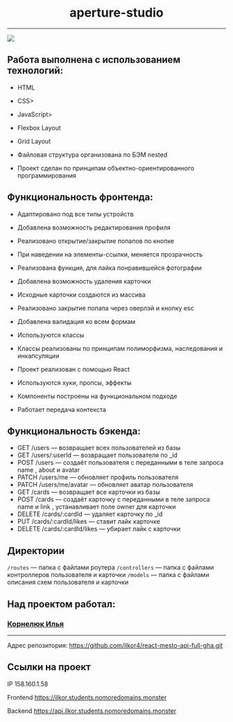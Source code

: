 <h1 align="center">aperture-studio</h1>

---

<img src="./src/images/maket.png">

<h2>Работа выполнена с использованием технологий:</h2>
<ul>
  <li><p>HTML</p></li>
  <li><p>CSS></p></li>
  <li><p>JavaScript></p></li>
  <li><p>Flexbox Layout</p></li>
  <li><p>Grid Layout</p></li>
  <li><p>Файловая структура организована по БЭМ nested</p></li>
  <li><p>Проект сделан по принципам объектно-ориентированного программирования</p></li>
</ul>
<h2>Функциональность фронтенда:</h2>
<ul>
  <li><p>Адаптировано под все типы устройств</p></li>
  <li><p>Добавлена возможность редактирования профиля</p></li>
  <li><p>Реализовано открытие/закрытие попапов по кнопке</p></li>
  <li><p>При наведении на элементы-ссылки, меняется прозрачность</li>
  <li><p>Реализована функция, для лайка понравившейся фотографии</li>
  <li><p>Добавлена возможность удаления карточки</li>
  <li><p>Исходные карточки создаются из массива</li>
  <li><p>Реализовано закрытие попапа через оверлэй и кнопку esc</li>
  <li><p>Добавлена валидация ко всем формам</li>
  <li><p>Используются классы</li>
  <li><p>Классы реализованы по принципам полиморфизма, наследования и инкапсуляции</li>
  <li><p>Проект реализован с помощью React</li>
  <li><p>Используются хуки, пропсы, эффекты</li>
  <li><p>Компоненты построены на функциональном подходе</li>
  <li><p>Работает передача контекста</li>
</ul>


## Функциональность бэкенда:
<ul>
  <li>GET /users — возвращает всех пользователей из базы</li>
<li>GET /users/:userId — возвращает пользователя по _id</li>
<li>POST /users — создаёт пользователя с переданными в теле запроса name , about и avatar</li>
<li>PATCH /users/me — обновляет профиль пользователя</li>
<li>PATCH /users/me/avatar — обновляет аватар пользователя</li>
<li>GET /cards — возвращает все карточки из базы</li>
<li>POST /cards — создаёт карточку с переданными в теле запроса name и link , устанавливает поле owner для
карточки</li>
<li>DELETE /cards/:cardId — удаляет карточку по _id</li>
<li>PUT /cards/:cardId/likes — ставит лайк карточке</li>
<li>DELETE /cards/:cardId/likes — убирает лайк с карточки</li>
</ul>


## Директории

`/routes` — папка с файлами роутера
`/controllers` — папка с файлами контроллеров пользователя и карточки
`/models` — папка с файлами описания схем пользователя и карточки

<h2>Над проектом работал:</h2>
<h3><a href="https://github.com/ilkor4" target="_blank">Корнелюк Илья</a></h3>


---


Адрес репозитория: https://github.com/ilkor4/react-mesto-api-full-gha.git

## Ссылки на проект

IP 158.160.1.58

Frontend https://ilkor.students.nomoredomains.monster

Backend https://api.ilkor.students.nomoredomains.monster

